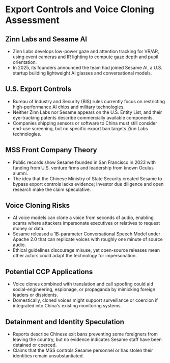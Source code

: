 # Export Controls and Voice Cloning Assessment

## Zinn Labs and Sesame AI
- Zinn Labs develops low-power gaze and attention tracking for VR/AR, using event cameras and IR lighting to compute gaze depth and pupil orientation.
- In 2025, its founders announced the team had joined Sesame AI, a U.S. startup building lightweight AI glasses and conversational models.

## U.S. Export Controls
- Bureau of Industry and Security (BIS) rules currently focus on restricting high-performance AI chips and military technologies.
- Neither Zinn Labs nor Sesame appears on the U.S. Entity List, and their eye-tracking patents describe commercially available components.
- Companies shipping sensors or software to China must still consider end-use screening, but no specific export ban targets Zinn Labs technologies.

## MSS Front Company Theory
- Public records show Sesame founded in San Francisco in 2023 with funding from U.S. venture firms and leadership from known Oculus alumni.
- The idea that the Chinese Ministry of State Security created Sesame to bypass export controls lacks evidence; investor due diligence and open research make the claim speculative.

## Voice Cloning Risks
- AI voice models can clone a voice from seconds of audio, enabling scams where attackers impersonate executives or relatives to request money or data.
- Sesame released a 1B-parameter Conversational Speech Model under Apache 2.0 that can replicate voices with roughly one minute of source audio.
- Ethical guidelines discourage misuse, yet open-source releases mean other actors could adapt the technology for impersonation.

## Potential CCP Applications
- Voice clones combined with translation and call spoofing could aid social-engineering, espionage, or propaganda by mimicking foreign leaders or dissidents.
- Domestically, cloned voices might support surveillance or coercion if integrated into China's existing monitoring systems.

## Detainment and Identity Speculation
- Reports describe Chinese exit bans preventing some foreigners from leaving the country, but no evidence indicates Sesame staff have been detained or coerced.
- Claims that the MSS controls Sesame personnel or has stolen their identities remain unsubstantiated.

